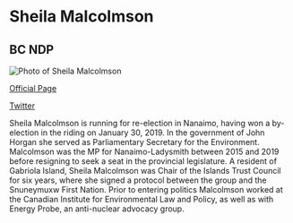 # Sheila Malcolmson

## BC NDP

![Photo of Sheila Malcolmson](images/image4.png)

[Official Page](https://sheilamalcolmson.bcndp.ca)

[Twitter](https://twitter.com/s_malcolmson)


Sheila Malcolmson is running for re-election in Nanaimo, having won a by-election in the riding on January 30, 2019. In the government of John Horgan she served as Parliamentary Secretary for the Environment. Malcolmson was the MP for Nanaimo-Ladysmith between 2015 and 2019 before resigning to seek a seat in the provincial legislature. A resident of Gabriola Island, Sheila Malcolmson was Chair of the Islands Trust Council for six years, where she signed a protocol between the group and the Snuneymuxw First Nation. Prior to entering politics Malcolmson worked at the Canadian Institute for Environmental Law and Policy, as well as with Energy Probe, an anti-nuclear advocacy group.
